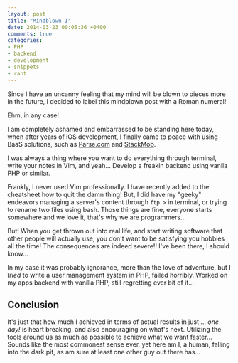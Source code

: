 ```yaml
---
layout: post
title: "Mindblown I"
date: 2014-03-23 00:05:36 +0400
comments: true
categories: 
- PHP
- backend
- development
- snippets
- rant
---
```


Since I have an uncanny feeling that my mind will be blown to pieces more in the future, I decided to label this mindblown post with a Roman numeral!

Ehm, in any case!

I am completely ashamed and embarrassed to be standing here today, when after years of iOS development, I finally came to peace with using BaaS solutions, such as [Parse.com](http://Parse.com) and [StackMob](http://stackmob.com).

I was always a thing where you want to do everything through terminal, write your notes in Vim, and yeah... Develop a freakin backend using vanila PHP or similar.

Frankly, I never used Vim professionally. I have recently added to the cheatsheet how to quit the damn thing! But, I did have my "geeky" endeavors managing a server's content through `ftp >` in terminal, or trying to rename two files using bash. Those things are fine, everyone starts somewhere and we love it, that's why we are programmers...

But! When you get thrown out into real life, and start writing software that other people will actually use, you don't want to be satisfying you hobbies all the time! The consequences are indeed severe!! I've been there, I should know...

In my case it was probably ignorance, more than the love of adventure, but I _tried_ to write a user management system in PHP, failed horribly. Worked on my apps backend with vanilla PHP, still regretting ever bit of it...

## Conclusion

It's just that how much I achieved in terms of actual results in just ... _one day!_ is heart breaking, and also encouraging on what's next. Utilizing the tools around us as much as possible to achieve what we want faster... Sounds like the most commonest sense ever, yet here am I, a human, falling into the dark pit, as am sure at least one other guy out there has...
